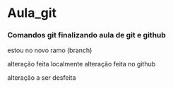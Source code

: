 # Aula_git
### Comandos git finalizando aula de git e github


estou no novo ramo (branch)

alteração feita localmente
alteração feita no github

alteração a ser desfeita